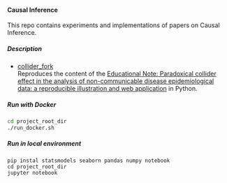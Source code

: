 #### Causal Inference

This repo contains experiments and implementations of papers on Causal Inference.


##### Description

- [collider_fork](collider_fork)  
Reproduces the content of the 
[Educational Note: Paradoxical collider effect in the analysis of non-communicable disease epidemiological data: a reproducible illustration and web application](https://academic.oup.com/ije/article/48/2/640/5248195) in Python.


##### Run with Docker

```bash
cd project_root_dir
./run_docker.sh
```

##### Run in local environment

```
pip instal statsmodels seaborn pandas numpy notebook
cd project_root_dir
jupyter notebook
```

